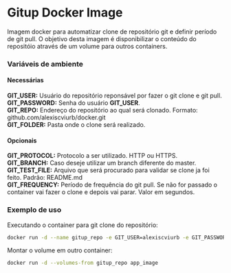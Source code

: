 # Gitup Docker Image

Imagem docker para automatizar clone de repositório git e definir período de git pull.
O objetivo desta imagem é disponibilizar o conteúdo do repositóio através de um volume para outros containers.

### Variáveis de ambiente

#### Necessárias

**GIT_USER:** Usuário do repositório reponsável por fazer o git clone e git pull.  
**GIT_PASSWORD:** Senha do usuário **GIT_USER**.  
**GIT_REPO:** Endereço do repositório ao qual será clonado. Formato: github.com/alexiscviurb/docker.git  
**GIT_FOLDER:** Pasta onde o clone será realizado.  

#### Opcionais

**GIT_PROTOCOL:** Protocolo a ser utilizado. HTTP ou HTTPS.  
**GIT_BRANCH:** Caso deseje utilizar um branch diferente do master.  
**GIT_TEST_FILE:** Arquivo que será procurado para validar se clone ja foi feito. Padrão: README.md  
**GIT_FREQUENCY:** Período de frequência do git pull. Se não for passado o container vai fazer o clone e depois vai parar. Valor em segundos.  

### Exemplo de uso

Executando o container para git clone do repositório:

```bash
docker run -d --name gitup_repo -e GIT_USER=alexiscviurb -e GIT_PASSWORD=senha -e GIT_REPO=github.com/alexiscviurb/docker.git -e GIT_FOLDER=/conteudo/repo -e GIT_FREQUENCY=60 --volume=/conteudo/repo alexiscviurb/gitup
```

Montar o volume em outro container:

```bash
docker run -d --volumes-from gitup_repo app_image
```
